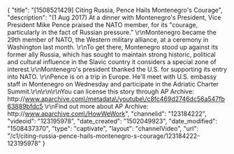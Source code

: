 {
    "title": "[1508521429] Citing Russia, Pence Hails Montenegro's Courage",
    "description": "(1 Aug 2017) At a dinner with Montenegro's President, Vice President Mike Pence praised the NATO member, for its \"courage, particularly in the fact of Russian pressure.\" \r\nMontenegro became the 29th member of NATO, the Western military alliance, at a ceremony in Washington last month. \r\nTo get there, Montenegro stood up against its former ally Russia, which has sought to maintain strong historic, political and cultural influence in the Slavic country it considers a special zone of interest.\r\nMontenegro's president thanked the U.S. for supporting its entry into NATO. \r\nPence is on a trip in Europe. He'll meet with U.S. embassy staff in Montenegro on Wednesday and participate in the Adriatic Charter Summit.\r\n\r\n\r\nYou can license this story through AP Archive: http:\/\/www.aparchive.com\/metadata\/youtube\/c8fc469d2746dc56a547fb63889bfdc5 \r\nFind out more about AP Archive: http:\/\/www.aparchive.com\/HowWeWork",
    "channelid": "123184222",
    "videoid": "123195978",
    "date_created": "1502049923",
    "date_modified": "1508437370",
    "type": "captivate",
    "layout": "channelVideo",
    "url": "\/c1\/citing-russia-pence-hails-montenegro-s-courage\/123184222-123195978"
}